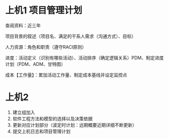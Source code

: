 # 上机1 项目管理计划

查阅资料：近三年

项目背景的叙述（项目名、满足的干系人需求（沟通方式）、目标）

人力资源：角色和职责（遵守RACI原则）

进度：活动定义（识别有哪些活动）、活动排序（确定逻辑关系）PDM、制定进度计划（PDM、ADM、甘特图）

成本【工作量】：累加活动工作量、制定成本基线并设定监控点



# 上机2

1. 建立组加入
2. 软件工程方法和模型的选择以及决策依据
3. 更新对应计划部分（波定时计划：远期概要近期详细不断更新）
4. 提交上机日志和项目管理计划
